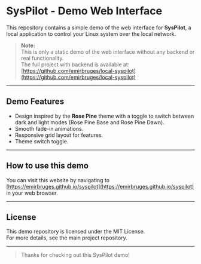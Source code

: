 # SysPilot - Demo Web Interface

This repository contains a simple demo of the web interface for **SysPilot**, a local application to control your Linux system over the local network.

> **Note:**  
> This is only a static demo of the web interface without any backend or real functionality.  
> The full project with backend is available at:  
> [https://github.com/emirbruges/local-syspilot](https://github.com/emirbruges/local-syspilot)

---

## Demo Features

- Design inspired by the **Rose Pine** theme with a toggle to switch between dark and light modes (Rose Pine Base and Rose Pine Dawn).
- Smooth fade-in animations.
- Responsive grid layout for features.
- Theme switch toggle.

---

## How to use this demo

You can visit this website by navigating to [https://emirbruges.github.io/syspilot](https://emirbruges.github.io/syspilot) in your web browser.

---

## License

This demo repository is licensed under the MIT License.  
For more details, see the main project repository.

---

> Thanks for checking out this SysPilot demo!
